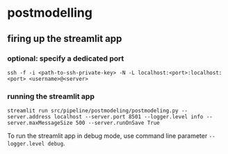 # postmodelling


## firing up the streamlit app

### optional: specify a dedicated port

```
ssh -f -i <path-to-ssh-private-key> -N -L localhost:<port>:localhost:<port> <username>@<server>
```

### running the streamlit app

```
streamlit run src/pipeline/postmodeling/postmodeling.py --server.address localhost --server.port 8501 --logger.level info --server.maxMessageSize 500 --server.runOnSave True
```

To run the streamlit app in debug mode, use command line parameter  `--logger.level debug`.